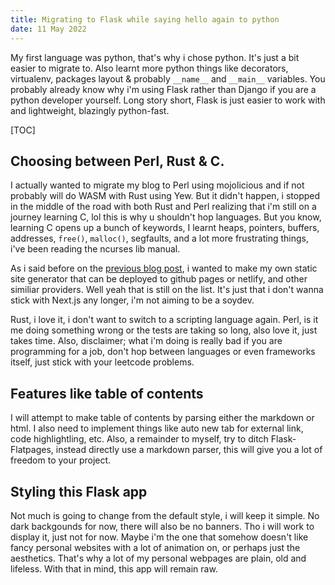 ```yaml
---
title: Migrating to Flask while saying hello again to python
date: 11 May 2022
---
```


My first language was python, that's why i chose python. It's just a bit easier to migrate to. Also learnt more python things like decorators, virtualenv, packages layout & probably `__name__` and `__main__` variables. You probably already know why i'm using Flask rather than Django if you are a python developer yourself. Long story short, Flask is just easier to work with and lightweight, blazingly python-fast.

[TOC]

## Choosing between Perl, Rust & C.

I actually wanted to migrate my blog to Perl using mojolicious and if not probably will do WASM with Rust using Yew. But it didn't happen, i stopped in the middle of the road with both Rust and Perl realizing that i'm still on a journey learning C, lol this is why u shouldn't hop languages. But you know, learning C opens up a bunch of keywords, I learnt heaps, pointers, buffers, addresses, `free()`, `malloc()`, segfaults, and a lot more frustrating things, i've been reading the ncurses lib manual.

As i said before on the [previous blog post](https://youkwhd.vercel.app/posts/the-future-of-this-blog), i wanted to make my own static site generator that can be deployed to github pages or netlify, and other similiar providers. Well yeah that is still on the list. It's just that i don't wanna stick with Next.js any longer, i'm not aiming to be a soydev.

Rust, i love it, i don't want to switch to a scripting language again. Perl, is it me doing something wrong or the tests are taking so long, also love it, just takes time. Also, disclaimer; what i'm doing is really bad if you are programming for a job, don't hop between languages or even frameworks itself, just stick with your leetcode problems.

## Features like table of contents

I will attempt to make table of contents by parsing either the markdown or html. I also need to implement things like auto new tab for external link, code highlightling, etc. Also, a remainder to myself, try to ditch Flask-Flatpages, instead directly use a markdown parser, this will give you a lot of freedom to your project.

## Styling this Flask app

Not much is going to change from the default style, i will keep it simple. No dark backgounds for now, there will also be no banners. Tho i will work to display it, just not for now. Maybe i'm the one that somehow doesn't like fancy personal websites with a lot of animation on, or perhaps just the aesthetics. That's why a lot of my personal webpages are plain, old and lifeless. With that in mind, this app will remain raw.

